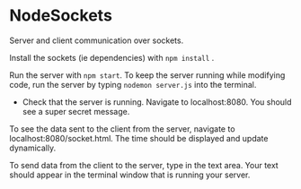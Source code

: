 # NodeSockets

Server and client communication over sockets.

Install the sockets (ie dependencies) with `npm install` .

Run the server with `npm start`. To keep the server running while modifying code, run the server by typing `nodemon server.js` into the terminal.
* Check that the server is running. Navigate to localhost:8080. You should see a super secret message.

To see the data sent to the client from the server, navigate to localhost:8080/socket.html. The time should be displayed and update dynamically.

To send data from the client to the server, type in the text area. Your text should appear in the terminal window that is running your server.